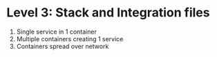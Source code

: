 Level 3: Stack and Integration files
====================================

1) Single service in 1 container
2) Multiple containers creating 1 service
3) Containers spread over network
